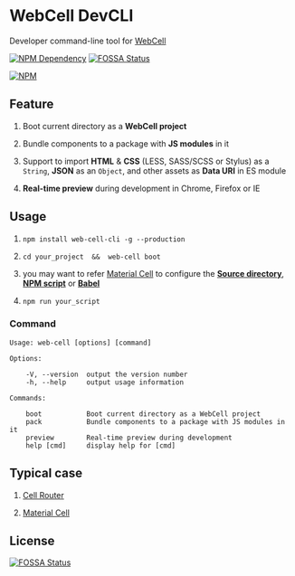 # WebCell DevCLI

Developer command-line tool for [WebCell](https://web-cell.tk/)

[![NPM Dependency](https://david-dm.org/EasyWebApp/DevCLI.svg)](https://david-dm.org/EasyWebApp/DevCLI)
[![FOSSA Status](https://app.fossa.io/api/projects/git%2Bgithub.com%2FEasyWebApp%2FDevCLI.svg?type=shield)](https://app.fossa.io/projects/git%2Bgithub.com%2FEasyWebApp%2FDevCLI?ref=badge_shield)

[![NPM](https://nodei.co/npm/web-cell-cli.png?downloads=true&downloadRank=true&stars=true)](https://nodei.co/npm/web-cell-cli/)



## Feature

 1. Boot current directory as a **WebCell project**

 2. Bundle components to a package with **JS modules** in it

 3. Support to import **HTML** & **CSS** (LESS, SASS/SCSS or Stylus) as a `String`, **JSON** as an `Object`, and other assets as **Data URI** in ES module

 4. **Real-time preview** during development in Chrome, Firefox or IE



## Usage

 1. `npm install web-cell-cli -g --production`

 2. `cd your_project  &&  web-cell boot`

 3. you may want to refer [Material Cell][1] to configure the
    [**Source directory**](https://github.com/EasyWebApp/material-cell/blob/master/package.json#L24),
    [**NPM script**](https://github.com/EasyWebApp/material-cell/blob/master/package.json#L29) or
    [**Babel**](https://github.com/EasyWebApp/material-cell/blob/master/package.json#L55)

 4. `npm run your_script`



### Command

    Usage: web-cell [options] [command]

    Options:

        -V, --version  output the version number
        -h, --help     output usage information

    Commands:

        boot           Boot current directory as a WebCell project
        pack           Bundle components to a package with JS modules in it
        preview        Real-time preview during development
        help [cmd]     display help for [cmd]



## Typical case

 1. [Cell Router](https://easywebapp.github.io/cell-router/)

 2. [Material Cell][1]



[1]: https://web-cell-ht.ml "Offical component library of WebCell (based on Material Design lite v1.3)"


## License
[![FOSSA Status](https://app.fossa.io/api/projects/git%2Bgithub.com%2FEasyWebApp%2FDevCLI.svg?type=large)](https://app.fossa.io/projects/git%2Bgithub.com%2FEasyWebApp%2FDevCLI?ref=badge_large)